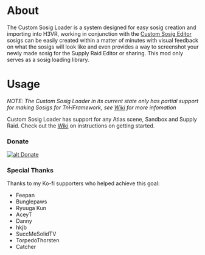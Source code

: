 # About
The Custom Sosig Loader is a system designed for easy sosig creation and importing into H3VR, working in conjunction with the [Custom Sosig Editor](https://github.com/Packer/H3VR-CustomSosigs/releases) sosigs can be easily created within a matter of minutes with visual feedback on what the sosigs will look like and even provides a way to screenshot your newly made sosig for the Supply Raid Editor or sharing. This mod only serves as a sosig loading library.

# Usage
*NOTE: The Custom Sosig Loader in its current state only has partial support for making Sosigs for TnHFramework, see [Wiki](https://thunderstore.io/c/h3vr/p/Sosig_Squad/Custom_Sosig_Loader/wiki/) for more infomation*

Custom Sosig Loader has support for any Atlas scene, Sandbox and Supply Raid. Check out the [Wiki](https://thunderstore.io/c/h3vr/p/Sosig_Squad/Custom_Sosig_Loader/wiki/) on instructions on getting started.

### Donate
[![alt Donate](https://panels.twitch.tv/panel-144861150-image-4b4979bd-b8e5-4b3c-9aab-28bf6b082007)](https://ko-fi.com/packerb)

### Special Thanks
Thanks to my Ko-fi supporters who helped achieve this goal:
* Feepan
* Bunglepaws
* Ryuuga Kun
* AceyT
* Danny
* hkjb
* SuccMeSolidTV
* TorpedoThorsten
* Catcher